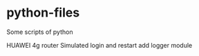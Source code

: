 # python-files
 Some scripts of python

 HUAWEI 4g router
 Simulated login and restart
 add logger module
